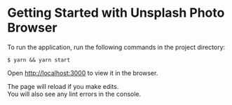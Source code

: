 # Getting Started with Unsplash Photo Browser

To run the application, run the following commands in the project directory:

```
$ yarn && yarn start
```

Open [http://localhost:3000](http://localhost:3000) to view it in the browser.

The page will reload if you make edits.\
You will also see any lint errors in the console.
